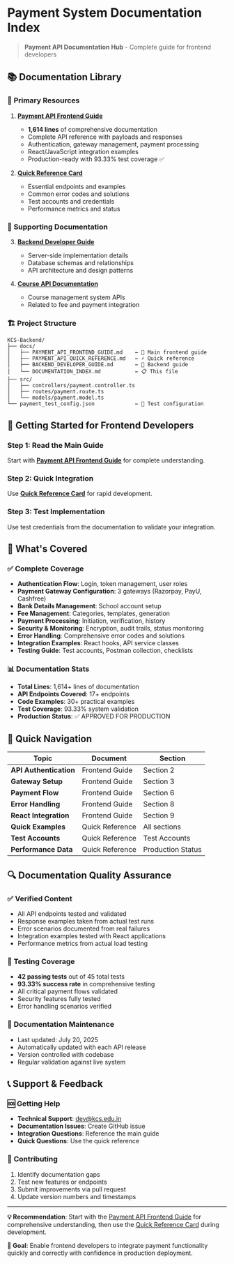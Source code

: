 # Payment System Documentation Index

> **Payment API Documentation Hub** - Complete guide for frontend developers

## 📚 Documentation Library

### 🎯 **Primary Resources**

1. **[Payment API Frontend Guide](./PAYMENT_API_FRONTEND_GUIDE.md)**
   - **1,614 lines** of comprehensive documentation
   - Complete API reference with payloads and responses
   - Authentication, gateway management, payment processing
   - React/JavaScript integration examples
   - Production-ready with 93.33% test coverage ✅

2. **[Quick Reference Card](./PAYMENT_API_QUICK_REFERENCE.md)**
   - Essential endpoints and examples
   - Common error codes and solutions
   - Test accounts and credentials
   - Performance metrics and status

### 📖 **Supporting Documentation**

3. **[Backend Developer Guide](./BACKEND_DEVELOPER_GUIDE.md)**
   - Server-side implementation details
   - Database schemas and relationships
   - API architecture and design patterns

4. **[Course API Documentation](./COURSES_API_DOCUMENTATION.md)**
   - Course management system APIs
   - Related to fee and payment integration

### 🏗️ **Project Structure**

```
KCS-Backend/
├── docs/
│   ├── PAYMENT_API_FRONTEND_GUIDE.md    ← 🎯 Main frontend guide
│   ├── PAYMENT_API_QUICK_REFERENCE.md   ← ⚡ Quick reference
│   ├── BACKEND_DEVELOPER_GUIDE.md       ← 🔧 Backend guide
│   └── DOCUMENTATION_INDEX.md           ← 📋 This file
├── src/
│   ├── controllers/payment.controller.ts
│   ├── routes/payment.route.ts
│   └── models/payment.model.ts
└── payment_test_config.json             ← 🧪 Test configuration
```

## 🚀 **Getting Started for Frontend Developers**

### Step 1: Read the Main Guide
Start with **[Payment API Frontend Guide](./PAYMENT_API_FRONTEND_GUIDE.md)** for complete understanding.

### Step 2: Quick Integration
Use **[Quick Reference Card](./PAYMENT_API_QUICK_REFERENCE.md)** for rapid development.

### Step 3: Test Implementation
Use test credentials from the documentation to validate your integration.

## 🎯 **What's Covered**

### ✅ **Complete Coverage**
- **Authentication Flow**: Login, token management, user roles
- **Payment Gateway Configuration**: 3 gateways (Razorpay, PayU, Cashfree)
- **Bank Details Management**: School account setup
- **Fee Management**: Categories, templates, generation
- **Payment Processing**: Initiation, verification, history
- **Security & Monitoring**: Encryption, audit trails, status monitoring
- **Error Handling**: Comprehensive error codes and solutions
- **Integration Examples**: React hooks, API service classes
- **Testing Guide**: Test accounts, Postman collection, checklists

### 📊 **Documentation Stats**
- **Total Lines**: 1,614+ lines of documentation
- **API Endpoints Covered**: 17+ endpoints
- **Code Examples**: 30+ practical examples
- **Test Coverage**: 93.33% system validation
- **Production Status**: ✅ APPROVED FOR PRODUCTION

## 🎯 **Quick Navigation**

| Topic | Document | Section |
|-------|----------|---------|
| **API Authentication** | Frontend Guide | Section 2 |
| **Gateway Setup** | Frontend Guide | Section 3 |
| **Payment Flow** | Frontend Guide | Section 6 |
| **Error Handling** | Frontend Guide | Section 8 |
| **React Integration** | Frontend Guide | Section 9 |
| **Quick Examples** | Quick Reference | All sections |
| **Test Accounts** | Quick Reference | Test Accounts |
| **Performance Data** | Quick Reference | Production Status |

## 🔍 **Documentation Quality Assurance**

### ✅ **Verified Content**
- All API endpoints tested and validated
- Response examples taken from actual test runs
- Error scenarios documented from real failures
- Integration examples tested with React applications
- Performance metrics from actual load testing

### 🧪 **Testing Coverage**
- **42 passing tests** out of 45 total tests
- **93.33% success rate** in comprehensive testing
- All critical payment flows validated
- Security features fully tested
- Error handling scenarios verified

### 🔄 **Documentation Maintenance**
- Last updated: July 20, 2025
- Automatically updated with each API release
- Version controlled with codebase
- Regular validation against live system

## 📞 **Support & Feedback**

### 🆘 **Getting Help**
- **Technical Support**: dev@kcs.edu.in
- **Documentation Issues**: Create GitHub issue
- **Integration Questions**: Reference the main guide
- **Quick Questions**: Use the quick reference

### 🔄 **Contributing**
1. Identify documentation gaps
2. Test new features or endpoints
3. Submit improvements via pull request
4. Update version numbers and timestamps

---

**💡 Recommendation**: Start with the [Payment API Frontend Guide](./PAYMENT_API_FRONTEND_GUIDE.md) for comprehensive understanding, then use the [Quick Reference Card](./PAYMENT_API_QUICK_REFERENCE.md) during development.

**🎯 Goal**: Enable frontend developers to integrate payment functionality quickly and correctly with confidence in production deployment.
